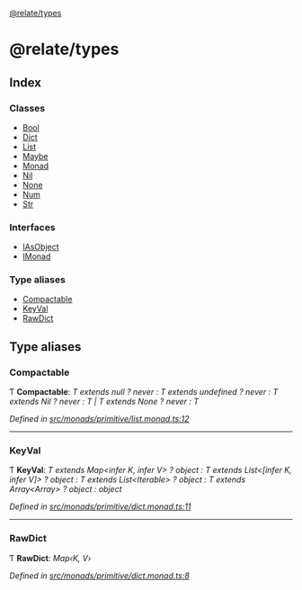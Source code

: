 [@relate/types](README.md)

# @relate/types

## Index

### Classes

* [Bool](classes/bool.md)
* [Dict](classes/dict.md)
* [List](classes/list.md)
* [Maybe](classes/maybe.md)
* [Monad](classes/monad.md)
* [Nil](classes/nil.md)
* [None](classes/none.md)
* [Num](classes/num.md)
* [Str](classes/str.md)

### Interfaces

* [IAsObject](interfaces/iasobject.md)
* [IMonad](interfaces/imonad.md)

### Type aliases

* [Compactable](README.md#compactable)
* [KeyVal](README.md#keyval)
* [RawDict](README.md#rawdict)

## Type aliases

###  Compactable

Ƭ **Compactable**: *T extends null ? never : T extends undefined ? never : T extends Nil ? never : T | T extends None<any> ? never : T*

*Defined in [src/monads/primitive/list.monad.ts:12](https://github.com/neo-technology/relate/blob/8cad01f/packages/types/src/monads/primitive/list.monad.ts#L12)*

___

###  KeyVal

Ƭ **KeyVal**: *T extends Map<infer K, infer V> ? object : T extends List<[infer K, infer V]> ? object : T extends List<Iterable<infer I>> ? object : T extends Array<Array<infer I>> ? object : object*

*Defined in [src/monads/primitive/dict.monad.ts:11](https://github.com/neo-technology/relate/blob/8cad01f/packages/types/src/monads/primitive/dict.monad.ts#L11)*

___

###  RawDict

Ƭ **RawDict**: *Map‹K, V›*

*Defined in [src/monads/primitive/dict.monad.ts:8](https://github.com/neo-technology/relate/blob/8cad01f/packages/types/src/monads/primitive/dict.monad.ts#L8)*
